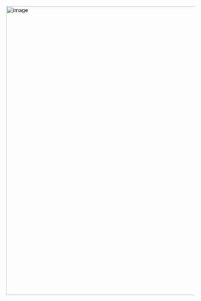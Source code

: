 <img width="1373" height="771" alt="image" src="https://github.com/user-attachments/assets/a3385afc-3f89-417e-be6a-8b0e97ced441" />
